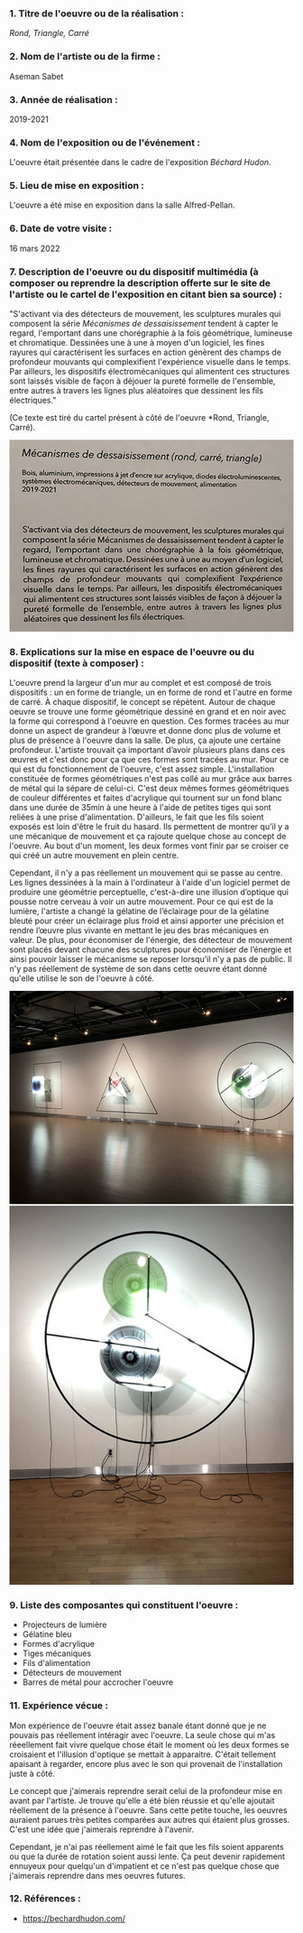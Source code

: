 ### 1. Titre de l'oeuvre ou de la réalisation :

*Rond, Triangle, Carré*

### 2. Nom de l'artiste ou de la firme :

Aseman Sabet

### 3. Année de réalisation :

2019-2021

### 4. Nom de l'exposition ou de l'événement :

L'oeuvre était présentée dans le cadre de l'exposition *Béchard Hudon*.

### 5. Lieu de mise en exposition :

L'oeuvre a été mise en exposition dans la salle Alfred-Pellan.

### 6. Date de votre visite : 

16 mars 2022

### 7. Description de l'oeuvre ou du dispositif multimédia (à composer ou reprendre la description offerte sur le site de l'artiste ou le cartel de l'exposition en citant bien sa source) : 

"S'activant via des détecteurs de mouvement, les sculptures murales qui composent la série *Mécanismes de dessaisissement* tendent à capter le regard, l'emportant dans une chorégraphie à la fois géométrique, lumineuse et chromatique. Dessinées une à une à moyen d'un logiciel, les fines rayures qui caractérisent les surfaces en action génèrent des champs de profondeur mouvants qui complexifient l'expérience visuelle dans le temps. Par ailleurs, les dispositifs électromécaniques qui alimentent ces structures sont laissés visible de façon à déjouer la pureté formelle de l'ensemble, entre autres à travers les lignes plus aléatoires que dessinent les fils électriques."

(Ce texte est tiré du cartel présent à côté de l'oeuvre *Rond, Triangle, Carré). 

![cartel_expo_bechard_hudon](medias/photographies/cartel_expo_bechard_hudon.jpg)

### 8. Explications sur la mise en espace de l'oeuvre ou du dispositif (texte à composer) : 

L'oeuvre prend la largeur d'un mur au complet et est composé de trois dispositifs : un en forme de triangle, un en forme de rond et l'autre en forme de carré. À chaque dispositif, le concept se répètent. Autour de chaque oeuvre se trouve une forme géométrique dessiné en grand et en noir avec la forme qui correspond à l'oeuvre en question. Ces formes tracées au mur donne un aspect de grandeur à l’œuvre et donne donc plus de volume et plus de présence à l'oeuvre dans la salle. De plus, ça ajoute une certaine profondeur. L'artiste trouvait ça important d’avoir plusieurs plans dans ces œuvres et c'est donc pour ça que ces formes sont tracées au mur. Pour ce qui est du fonctionnement de l'oeuvre, c'est assez simple. L'installation constituée de formes géométriques n'est pas collé au mur grâce aux barres de métal qui la sépare de celui-ci. C'est deux mêmes formes géométriques de couleur différentes et faites d'acrylique qui tournent sur un fond blanc dans une durée de 35min à une heure à l'aide de petites tiges qui sont reliées à une prise d'alimentation. D'ailleurs, le fait que les fils soient exposés est loin d'être le fruit du hasard. Ils permettent de montrer qu’il y a une mécanique de mouvement et ça rajoute quelque chose au concept de l'oeuvre. Au bout d'un moment, les deux formes vont finir par se croiser ce qui créé un autre mouvement en plein centre.

Cependant, il n'y a pas réellement un mouvement qui se passe au centre. Les lignes dessinées à la main à l'ordinateur à l'aide d'un logiciel permet de produire une géométrie perceptuelle, c'est-à-dire une illusion d’optique qui pousse notre cerveau à voir un autre mouvement. Pour ce qui est de la lumière, l'artiste a changé la gélatine de l’éclairage pour de la gélatine bleuté pour créer un éclairage plus froid et ainsi apporter une précision et rendre l’œuvre plus vivante en mettant le jeu des bras mécaniques en valeur. De plus, pour économiser de l'énergie, des détecteur de mouvement sont placés devant chacune des sculptures pour économiser de l’énergie et ainsi pouvoir laisser le mécanisme se reposer lorsqu'il n'y a pas de public. Il n'y pas réellement de système de son dans cette oeuvre étant donné qu'elle utilise le son de l'oeuvre à côté. 

![espace_installation_bechard_hudon](medias/photographies/espace_installation_bechard_hudon.jpg)
![oeuvre_bechard_hudon](medias/photographies/oeuvre_bechard_hudon.jpg)

### 9. Liste des composantes qui constituent l'oeuvre :

- Projecteurs de lumière 
- Gélatine bleu 
- Formes d'acrylique 
- Tiges mécaniques
- Fils d'alimentation
- Détecteurs de mouvement 
- Barres de métal pour accrocher l'oeuvre 

### 11. Expérience vécue :

Mon expérience de l'oeuvre était assez banale étant donné que je ne pouvais pas réellement intéragir avec l'oeuvre. La seule chose qui m'as réeellement fait vivre quelque chose était le moment où les deux formes se croisaient et l'illusion d'optique se mettait à apparaitre. C'était tellement apaisant à regarder, encore plus avec le son qui provenait de l'installation juste à côté. 

Le concept que j'aimerais reprendre serait celui de la profondeur mise en avant par l'artiste. Je trouve qu'elle a été bien réussie et qu'elle ajoutait réellement de la présence à l'oeuvre. Sans cette petite touche, les oeuvres auraient parues très petites comparées aux autres qui étaient plus grosses. C'est une idée que j'aimerais reprendre à l'avenir.

Cependant, je n'ai pas réellement aimé le fait que les fils soient apparents ou que la durée de rotation soient aussi lente. Ça peut devenir rapidement ennuyeux pour quelqu'un d'impatient et ce n'est pas quelque chose que j'aimerais reprendre dans mes oeuvres futures.
 

 ### 12. Références :
 
 - https://bechardhudon.com/
 
